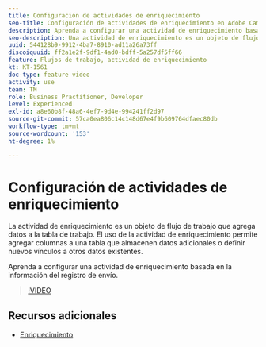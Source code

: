 ```yaml
---
title: Configuración de actividades de enriquecimiento
seo-title: Configuración de actividades de enriquecimiento en Adobe Campaign Classic
description: Aprenda a configurar una actividad de enriquecimiento basada en la información del registro de envío.
seo-description: Una actividad de enriquecimiento es un objeto de flujo de trabajo que permite al usuario agregar datos a la tabla de trabajo. Con un enriquecimiento, puede añadir columnas a esa tabla para incluir datos adicionales O definir nuevos vínculos de esa tabla de trabajo a otros datos existentes.   En este vídeo se explica cómo configurar una actividad de enriquecimiento basada en la información del registro de entregas.
uuid: 544128b9-9912-4ba7-8910-ad11a26a73ff
discoiquuid: ff2a1e2f-9df1-4ad0-bdff-5a257df5ff66
feature: Flujos de trabajo, actividad de enriquecimiento
kt: KT-1561
doc-type: feature video
activity: use
team: TM
role: Business Practitioner, Developer
level: Experienced
exl-id: a8e60b8f-48a6-4ef7-9d4e-994241ff2d97
source-git-commit: 57ca0ea806c14c148d67e4f9b609764dfaec80db
workflow-type: tm+mt
source-wordcount: '153'
ht-degree: 1%

---
```


# Configuración de actividades de enriquecimiento

La actividad de enriquecimiento es un objeto de flujo de trabajo que agrega datos a la tabla de trabajo. El uso de la actividad de enriquecimiento permite agregar columnas a una tabla que almacenen datos adicionales o definir nuevos vínculos a otros datos existentes.

Aprenda a configurar una actividad de enriquecimiento basada en la información del registro de envío.

>[!VIDEO](https://video.tv.adobe.com/v/25193?quality=12)

## Recursos adicionales

* [Enriquecimiento](https://experienceleague.adobe.com/docs/campaign-classic/using/automating-with-workflows/targeting-activities/enrichment.html)

